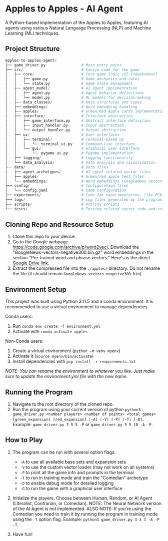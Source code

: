 # Apples to Apples - AI Agent
A Python-based implementation of the Apples to Apples, featuring AI agents using various Natural Language Processing (NLP) and Machine Learning (ML) techniques.

## Project Structure
```python
apples-to-apples-agent/
├── game_driver.py                # Main entry point
├── src/                          # Source code for the game
│   ├── core/                     # Core game logic (UI-independent)
│   │   ├── game.py               # Game mechanics and rules
│   │   └── state.py              # Game state management
│   ├── agent_model/              # AI agent implementation
│   │   ├── agent.py              # Agent behavior definitions
│   │   └── model.py              # ML models for decision-making
│   ├── data_classes/             # Data structures and types
│   ├── embeddings/               # Word embedding handling
│   ├── apples/                   # Green/Red Apple cards implementation
│   ├── interface/                # Interface abstraction
│   │   ├── game_interface.py     # Abstract interface definition
│   │   ├── input_handler.py      # Input abstraction
│   │   └── output_handler.py     # Output abstraction
│   ├── ui/                       # User interfaces
│   │   ├── terminal/             # Terminal-based UI
│   │   │   └── terminal_ui.py    # Command-line interface
│   │   └── gui/                  # Graphical user interface
│   │       └── pygame_ui.py      # Pygame implementation
│   ├── logging/                  # Logging functionality
│   └── data_analysis/            # Data analysis and visualization
├── data/                         # Data files
│   ├── agent_archetypes/         # AI agent related vector files
│   ├── apples/                   # Green/red apple text files
│   └── embeddings/               # Word embeddings (GoogleNews vectors)
├── config/                       # Configuration files
│   └── config.yaml               # Game configuration
├── experiments/                  # Code for experimentation, like PCA and word embedding analysis
├── logs/                         # Log files generated by the program
├── scripts/                      # Utility scripts
└── tests/                        # Testing related source code and scripts
```

## Cloning Repo and Resource Setup
1. Clone this repo to your device.
2. Go to the Google webpage https://code.google.com/archive/p/word2vec/. Download the "GoogleNews-vectors-negative300.bin.gz" word embeddings in the section "Pre-trained word and phrase vectors." Here's is the direct [Google Drive link](https://drive.google.com/file/d/0B7XkCwpI5KDYNlNUTTlSS21pQmM/edit?resourcekey=0-wjGZdNAUop6WykTtMip30g).
3. Extract the compressed file into the `./apples/` directory. Do not rename the file (it should remain `GoogleNews-vectors-negative300.bin`).

## Environment Setup
This project was built using Python 3.11.5 and a conda environment. It is recommended to use a virtual environment to manage dependencies.

Conda users:
1. Run `conda env create -f environment.yml`
2. Activate with `conda activate apples`

Non-Conda users:
1. Create a virtual environment (`python -m venv myenv`)
2. Activate it (`source myenv/bin/activate`)
3. Install dependencies with `pip install -r requirements.txt`

*NOTE: You can rename the environment to whatever you like. Just make sure to update the environment.yml file with the new name.*

## Running the Program
1. Navigate to the root directory of the cloned repo.
2. Run the program using your current version of python `python3 game_driver.py <number players> <number of points> <total games> [green_expansion] [red_expansion] [-A] [-V] [-P] [-T] [-D]`. Example: `game_driver.py 3 5 5 -P` or `game_driver.py 5 5 10 -A -P`.

## How to Play
1. The program can be run with several option flags:
    - `-A` to use all available base sets and expansion sets
    - `-V` to use the custom vector loader (may not work on all systems)
    - `-P` to print all the game info and prompts in the terminal
    - `-T` to run in training mode and train the "Comedian" archetype
    - `-D` to enable debug mode for detailed logging
    - `-G` to run the game with a graphical user interface

2. Initialize the players. Choose between Human, Random, or AI Agent (Literalist, Contrarian, or Comedian). NOTE: The Neural Network version of the AI Agent is not implemented. ALSO NOTE: If you're using the Comedian you need to train it by running the program in training mode using the `-T` option flag. Example: `python3 game_driver.py 3 3 3 -A -P -T`.

3. Have fun!

